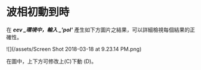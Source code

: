 # 波相初動到時

在 _**eev **_環境中，輸入 _**'pol'**_ 產生如下方圖片之結果，可以詳細檢視每個結果的正確性。

![](/assets/Screen Shot 2018-03-18 at 9.23.14 PM.png)

在圖中，上下方可修改上\(C\)下動 \(D\)。

